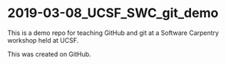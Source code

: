# 2019-03-08_UCSF_SWC_git_demo

This is a demo repo for teaching GitHub and git at a Software Carpentry workshop held at UCSF. 

This was created on GitHub.
